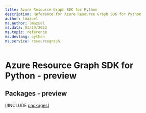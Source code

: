 ```yaml
---
title: Azure Resource Graph SDK for Python
description: Reference for Azure Resource Graph SDK for Python
author: lmazuel
ms.author: lmazuel
ms.data: 01/20/2023
ms.topic: reference
ms.devlang: python
ms.service: resourcegraph
---
```

# Azure Resource Graph SDK for Python - preview
## Packages - preview
[!INCLUDE [packages](resource-graph-index.md)]